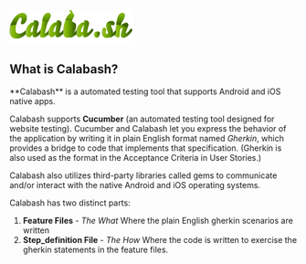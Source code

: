 ![](.guides/img/Calabash-logo.png)
<h2>What is Calabash?</h2>
**Calabash** is a automated testing tool that supports Android and iOS native apps.

Calabash supports **Cucumber** (an automated testing tool designed for website testing). Cucumber and Calabash let you express the behavior of the application by writing it in plain English format named *Gherkin*, which provides a bridge to code that implements that specification. (Gherkin is also used as the format in the Acceptance Criteria in User Stories.) 

Calabash also utilizes third-party libraries called gems to communicate and/or interact with the native Android and iOS operating systems.

Calabash has two distinct parts:
1) **Feature Files** -  *The What*
Where the plain English gherkin scenarios are written 
2) **Step_definition File** - *The How*
Where the code is written to exercise the gherkin statements in the feature files.